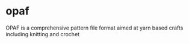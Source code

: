 # opaf
OPAF is a comprehensive pattern file format aimed at yarn based crafts including knitting and crochet

